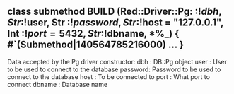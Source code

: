 class submethod BUILD (Red::Driver::Pg: :$!dbh, Str :$!user, Str :$!password, Str :$!host = "127.0.0.1", Int :$!port = 5432, Str :$!dbname, *%_) { #`(Submethod|140564785216000) ... }
--------------------------------------------------------------------------------------------------------------------------------------------------------------------------------------

Data accepted by the Pg driver constructor: dbh : DB::Pg object user : User to be used to connect to the database password: Password to be used to connect to the database host : To be connected to port : What port to connect dbname : Database name


